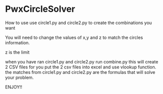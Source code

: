 # PwxCircleSolver

How to use
use circle1.py and circle2.py to create the combinations you want

You will need to change the values of x,y and z to match the circles information.

z is the limit 

when you have ran circle1.py and circle2.py run combine.py this will create 2 CSV files for you 
put the 2 csv files into excel and use vlookup function. the matches from circle1.py and circle2.py are the formulas 
that will solve your problem.

ENJOY!!
